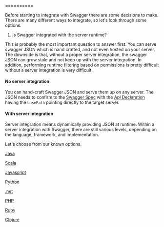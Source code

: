 ==========

Before starting to integrate with Swagger there are some decisions to make.  There are many different ways to integrate, so let's look through some options.

1)  Is Swagger integrated with the server runtime?

This is probably the most important question to answer first.  You can serve swagger JSON which is hand crafted, and not even hosted on your server.  The downside is that, without a proper server integration, the swagger JSON can grow stale and not keep up with the server integration.  In addition, performing runtime filtering based on permissions is pretty difficult without a server integration is very difficult.

#### No server integration

You can hand-craft Swagger JSON and serve them up on any server.  The JSON needs to confirm to the [Swagger Spec](Resource-Listing) with the [Api Declaration](API-Declaration) having the `basePath` pointing directly to the target server.

#### With server integration

Server integration means dynamically providing JSON at runtime.  Within a server integration with Swagger, there are still various levels, depending on the language, framework, and implementation.

Let's choose from our known options.

[Java](Java-Integrations)

[Scala](Scala-Integrations)

[Javascript](Javascript-Integrations)

[Python](Python-Integrations)

[.net](Dot-Net-Integrations)

[PHP](PHP-Integrations)

[Ruby](Ruby-Integrations)

[Clojure](Clojure-Integrations)